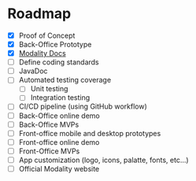 # Roadmap

- [x] Proof of Concept
- [x] Back-Office Prototype
- [x] [Modality Docs][modality-docs]
- [ ] Define coding standards
- [ ] JavaDoc
- [ ] Automated testing coverage
  - [ ] Unit testing
  - [ ] Integration testing
- [ ] CI/CD pipeline (using GitHub workflow)
- [ ] Back-Office online demo
- [ ] Back-Office MVPs
- [ ] Front-office mobile and desktop prototypes
- [ ] Front-office online demo
- [ ] Front-Office MVPs
- [ ] App customization (logo, icons, palatte, fonts, etc...)
- [ ] Official Modality website

[modality-docs]: https://docs.modality-project.org
